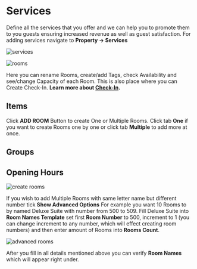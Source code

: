# Services
Define all the services that you offer and we can help you to promote them to you guests ensuring increased revenue as well as guest satisfaction. For adding services navigate to **Property -> Services**

![services](https://static.guestbell.com/img/docs/services/itemServices.jpg)

![rooms](https://static.guestbell.com/img/docs/rooms/rooms.jpg)

Here you can rename Rooms, create/add Tags, check Availability and see/change Capacity of each Room. This is also place where you can Create Check-In. **Learn more about [Check-In](checkins.md).**

## Items
Click **ADD ROOM** Button to create One or Multiple Rooms. Click tab **One** if you want to create Rooms one by one or click tab **Multiple** to add more at once.

## Groups

## Opening Hours

![create rooms](https://static.guestbell.com/img/docs/rooms/roomsCreate.jpg)

If you wish to add Multiple Rooms with same letter name but different number tick **Show Advanced Options** For example you want 10 Rooms to by named Deluxe Suite with number from 500 to 509. Fill Deluxe Suite into **Room Names Template** set first **Room Number** to 500, increment to 1 (you can change increment to any number, which will effect creating room numbers) and then enter amount of Rooms into **Rooms Count**.

![advanced rooms](https://static.guestbell.com/img/docs/rooms/roomsAdvanced.jpg)

After you fill in all details mentioned above you can verify **Room Names** which will appear right under.

